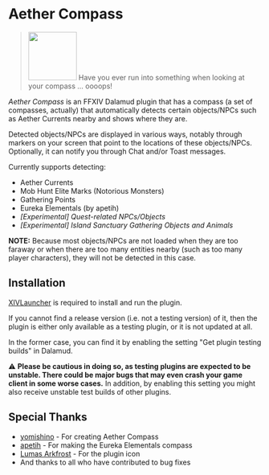 # Aether Compass

> <img src="./res/img/icon_by_arkfrostlumas.png" width="96"/>
> Have you ever run into something when looking at your compass ... oooops!

_Aether Compass_ is an FFXIV Dalamud plugin that has a compass (a set of compasses, actually) 
that automatically detects certain objects/NPCs such as Aether Currents nearby and shows where they are.

Detected objects/NPCs are displayed in various ways, 
notably through markers on your screen that point to the locations of these objects/NPCs.
Optionally, it can notify you through Chat and/or Toast messages.

Currently supports detecting:
- Aether Currents
- Mob Hunt Elite Marks (Notorious Monsters)
- Gathering Points
- Eureka Elementals (by apetih)
- *\[Experimental\] Quest-related NPCs/Objects*
- *\[Experimental\] Island Sanctuary Gathering Objects and Animals*

**NOTE:** Because most objects/NPCs are not loaded 
when they are too faraway or when there are too many entities nearby (such as too many player characters), 
they will not be detected in this case.


## Installation

[XIVLauncher](https://github.com/goatcorp/FFXIVQuickLauncher) is required to install and run the plugin.

If you cannot find a release version (i.e. not a testing version) of it,
then the plugin is either only available as a testing plugin, or it is not updated at all.

In the former case, you can find it by enabling the setting "Get plugin testing builds" in Dalamud.

:warning: **Please be cautious in doing so, as testing plugins are expected to be unstable.
There could be major bugs that may even crash your game client in some worse cases.**
In addition, by enabling this setting you might also receive unstable test builds of other plugins.

## Special Thanks

- [yomishino](https://github.com/yomishino) - For creating Aether Compass
- [apetih](https://github.com/apetih) - For making the Eureka Elementals compass
- [Lumas Arkfrost](https://github.com/ArkfrostLumas) - For the plugin icon
- And thanks to all who have contributed to bug fixes
